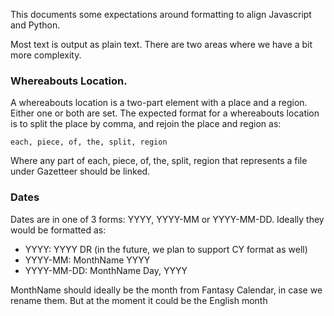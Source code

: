 This documents some expectations around formatting to align Javascript and Python.

Most text is output as plain text. There are two areas where we have a bit more complexity.

### Whereabouts Location.
A whereabouts location is a two-part element with a place and a region. Either one or both are set. The expected format for a whereabouts location is to split the place by comma, and rejoin the place and region as:
```
each, piece, of, the, split, region
```

Where any part of each, piece, of, the, split, region that represents a file under Gazetteer should be linked.

### Dates
Dates are in one of 3 forms: YYYY, YYYY-MM or YYYY-MM-DD. Ideally they would be formatted as:
* YYYY: YYYY DR (in the future, we plan to support CY format as well)
* YYYY-MM: MonthName YYYY
* YYYY-MM-DD: MonthName Day, YYYY

MonthName should ideally be the month from Fantasy Calendar, in case we rename them. But at the moment it could be the English month